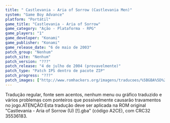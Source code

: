 ```yaml
---
title: " Castlevania - Aria of Sorrow (Castlevania Men)"
system: "Game Boy Advance"
platform: "Portátil"
game_title: "Castlevania - Aria of Sorrow"
game_category: "Ação - Plataforma - RPG"
game_players: "1"
game_developer: "Konami"
game_publisher: "Konami"
game_release_date: "6 de maio de 2003"
patch_group: "Nenhum"
patch_site: "Nenhum"
patch_version: "???"
patch_release: "4 de julho de 2004 (provavelmente)"
patch_type: "Patch IPS dentro de pacote ZIP"
patch_progress: "???"
patch_images: ["http://www.romhackers.org/imagens/traducoes/%5BGBA%5D%20Castlevania%20-%20Aria%20of%20Sorrow%20-%20Castlevania%20Men%20-%201.png","http://www.romhackers.org/imagens/traducoes/%5BGBA%5D%20Castlevania%20-%20Aria%20of%20Sorrow%20-%20Castlevania%20Men%20-%202.png","http://www.romhackers.org/imagens/traducoes/%5BGBA%5D%20Castlevania%20-%20Aria%20of%20Sorrow%20-%20Castlevania%20Men%20-%203.png"]
---
```

Tradução regular, fonte sem acentos, nenhum menu ou gráfico traduzido e vários problemas com ponteiros que possivelmente causarão travamentos no jogo.ATENÇÃO:Esta tradução deve ser aplicada na ROM original "Castlevania - Aria of Sorrow (U) [!].gba" (código A2CE), com CRC32 35536183.